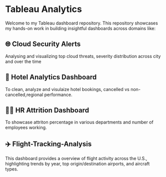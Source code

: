 # Tableau Analytics

Welcome to my Tableau dashboard repository. This repository showcases my hands-on work in building insightful dashboards across domains like:

##  🌐 Cloud Security Alerts
Analysing and visualizing top cloud threats, severity distribution across city and over the time

## 🏨 Hotel Analytics Dashboard
To clean, analyze and visulaize hotel bookings, cancelled vs non-cancelled,regional performance.

## 🧑‍🏫 HR Attrition Dashboard
To showcase attriton percentage in various departments and number of employees working.

## ✈️ Flight-Tracking-Analysis
This dashboard provides a overview of flight activity across the U.S., highlighting trends by year, top origin/destination airports, and aircraft types.
 
